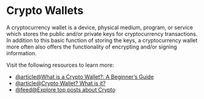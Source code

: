 # Crypto Wallets

A cryptocurrency wallet is a device, physical medium, program, or service which stores the public and/or private keys for cryptocurrency transactions. In addition to this basic function of storing the keys, a cryptocurrency wallet more often also offers the functionality of encrypting and/or signing information.

Visit the following resources to learn more:

- [@article@What is a Crypto Wallet?: A Beginner’s Guide](https://crypto.com/university/crypto-wallets)
- [@article@Crypto Wallet? What is it?](https://www.coinbase.com/learn/crypto-basics/what-is-a-crypto-wallet)
- [@feed@Explore top posts about Crypto](https://app.daily.dev/tags/crypto?ref=roadmapsh)
